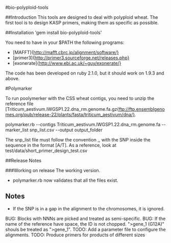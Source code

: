 #bio-polyploid-tools

##Introduction
This tools are designed to deal with polyploid wheat. The first tool is to design KASP primers, 
making them as specific as possible. 


##Installation
'gem install bio-polyploid-tools'

You need to have in your $PATH the following programs:
* [MAFFT]{http://mafft.cbrc.jp/alignment/software/}
* [primer3]{http://primer3.sourceforge.net/releases.php}
* [exonerate]{http://www.ebi.ac.uk/~guy/exonerate/} 

The code has been developed on ruby 2.1.0, but it should work on 1.9.3 and above. 


#Polymarker

To run poolymerker with the CSS wheat contigs, you need to unzip the 
reference file [Triticum_aestivum.IWGSP1.22.dna_rm.genome.fa.gz{ftp://ftp.ensemblgenomes.org/pub/release-22/plants/fasta/triticum_aestivum/dna/}. 

polymarker.rb --contigs Triticum_aestivum.IWGSP1.22.dna_rm.genome.fa --marker_list snp_list.csv --output output_folder

The snp_list file must follow the convention
<ID>,<Chromosome>,<SEQUENCE>
with the SNP inside the sequence in the format [A/T]. As a reference, look at test/data/short_primer_design_test.csv

##Release Notes

###Working on release
The working version.

* polymarker.rb now validates that all the files exist. 


Notes
-----

* If the SNP is in a gap in the alignment to the chromosomes, it is ignored. 

BUG: Blocks with NNNs are picked and treated as semi-specific. 
BUG: If the name of the reference have space, the ID is not chopped. ">gene_1 (G12A)" shouls be treated as ">gene_1". 
TODO: Add a parameter file to configure the alignments. 
TODO: Produce primers for products of different sizes




